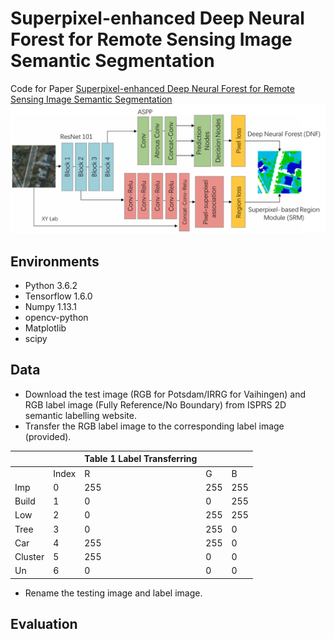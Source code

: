# Superpixel-enhanced Deep Neural Forest for Remote Sensing Image Semantic Segmentation
Code for Paper 
[Superpixel-enhanced Deep Neural Forest for Remote Sensing Image Semantic Segmentation](https://www.sciencedirect.com/science/article/pii/S0924271619302606)
!['Can't load IMAGE'](https://github.com/whulixiya/ML/blob/master/mlPIPIP.png) 
## Environments
* Python 3.6.2
* Tensorflow 1.6.0
* Numpy 1.13.1
* opencv-python
* Matplotlib
* scipy

## Data
*	Download the test image (RGB for Potsdam/IRRG for Vaihingen) and RGB label image (Fully Reference/No Boundary) from ISPRS 2D semantic labelling website.
*	Transfer the RGB label image to the corresponding label image (provided).
                  
|         |       | Table 1 Label  Transferring |      |      |
| ------- | ----- | --------------------------- | ---- | ---- |
|         | Index | R                           | G    | B    |
| Imp     | 0     | 255                         | 255  | 255  |
| Build   | 1     | 0                           | 0    | 255  |
| Low     | 2     | 0                           | 255  | 255  |
| Tree    | 3     | 0                           | 255  | 0    |
| Car     | 4     | 255                         | 255  | 0    |
| Cluster | 5     | 255                         | 0    | 0    |
| Un      | 6     | 0                           | 0    | 0    |


*	Rename the testing image and label image.
## Evaluation

